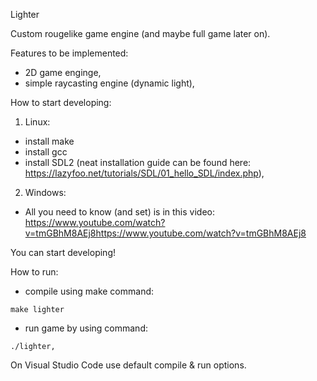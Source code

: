 Lighter

Custom rougelike game engine (and maybe full game later on).


Features to be implemented:
 - 2D game enginge,
 - simple raycasting engine (dynamic light),

How to start developing:

1) Linux:
 - install make
 - install gcc
 - install SDL2 (neat installation guide can be found here: https://lazyfoo.net/tutorials/SDL/01_hello_SDL/index.php),

2) Windows:
 - All you need to know (and set) is in this video: https://www.youtube.com/watch?v=tmGBhM8AEj8https://www.youtube.com/watch?v=tmGBhM8AEj8

You can start developing!


 How to run:
 - compile using make command:
```
make lighter
```
 - run game by using command: 
```
./lighter,
```

On Visual Studio Code use default compile & run options.
